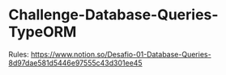 # Challenge-Database-Queries-TypeORM

Rules: https://www.notion.so/Desafio-01-Database-Queries-8d97dae581d5446e97555c43d301ee45
